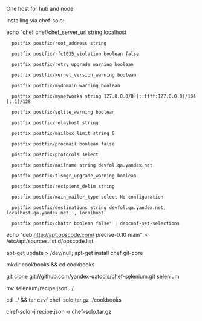One host for hub and node

Installing via chef-solo:

echo "chef chef/chef_server_url string localhost 

      postfix postfix/root_address string
      
      postfix postfix/rfc1035_violation boolean false 
      
      postfix postfix/retry_upgrade_warning boolean 
      
      postfix postfix/kernel_version_warning boolean 
      
      postfix postfix/mydomain_warning boolean 
      
      postfix postfix/mynetworks string 127.0.0.0/8 [::ffff:127.0.0.0]/104 [::1]/128 
      
      postfix postfix/sqlite_warning boolean 
      
      postfix postfix/relayhost string
      
      postfix postfix/mailbox_limit string 0 
      
      postfix postfix/procmail boolean false 
      
      postfix postfix/protocols select
      
      postfix postfix/mailname string devfol.qa.yandex.net 
      
      postfix postfix/tlsmgr_upgrade_warning boolean 
      
      postfix postfix/recipient_delim string
      
      postfix postfix/main_mailer_type select No configuration 
      
      postfix postfix/destinations string devfol.qa.yandex.net, localhost.qa.yandex.net, , localhost 
      
      postfix postfix/chattr boolean false" | debconf-set-selections

echo "deb http://apt.opscode.com/ precise-0.10 main" > /etc/apt/sources.list.d/opscode.list

apt-get update > /dev/null; apt-get install chef git-core

mkdir cookbooks && cd cookbooks

git clone git://github.com/yandex-qatools/chef-selenium.git selenium

mv selenium/recipe.json ../

cd ../ && tar czvf chef-solo.tar.gz ./cookbooks

chef-solo -j recipe.json -r chef-solo.tar.gz
